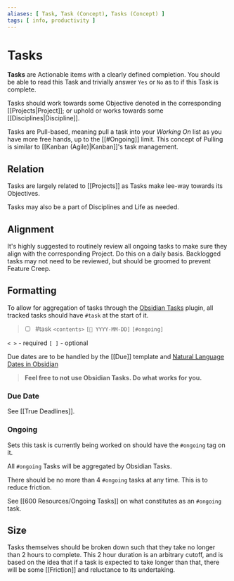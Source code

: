 ```yaml
---
aliases: [ Task, Task (Concept), Tasks (Concept) ]
tags: [ info, productivity ]
---
```

# Tasks
**Tasks** are Actionable items with a clearly defined completion. You should be able to read this Task and trivially answer `Yes` or `No` as to if this Task is complete. 

Tasks should work towards some Objective denoted in the corresponding [[Projects|Project]]; or uphold or works towards some [[Disciplines|Discipline]].

Tasks are Pull-based, meaning pull a task into your *Working On* list as you have more free hands, up to the [[#Ongoing]] limit. This concept of Pulling is similar to [[Kanban (Agile)|Kanban]]'s task management.

## Relation
Tasks are largely related to [[Projects]] as Tasks make lee-way towards its Objectives.

Tasks may also be a part of Disciplines and Life as needed.

## Alignment
It's highly suggested to routinely review all ongoing tasks to make sure they align with the corresponding Project. Do this on a daily basis. Backlogged tasks may not need to be reviewed, but should be groomed to prevent Feature Creep.

## Formatting
To allow for aggregation of tasks through the [Obsidian Tasks](https://github.com/schemar/obsidian-tasks) plugin, all tracked tasks should have `#task` at the start of it.

> - [ ] #task `<contents>` `[📅 YYYY-MM-DD]` `[#ongoing]`

`< >` - required
`[ ]` - optional

Due dates are to be handled by the [[Due]] template and [Natural Language Dates in Obsidian](https://github.com/argenos/nldates-obsidian)

> **Feel free to not use Obsidian Tasks. Do what works for you.**

### Due Date
See [[True Deadlines]].

### Ongoing
Sets this task is currently being worked on should have the `#ongoing` tag on it.

All `#ongoing` Tasks will be aggregated by Obsidian Tasks.

There should be no more than 4 `#ongoing` tasks at any time. This is to reduce friction.

See [[600 Resources/Ongoing Tasks]] on what constitutes as an `#ongoing` task.

## Size
Tasks themselves should be broken down such that they take no longer than 2 hours to complete. This 2 hour duration is an arbitrary cutoff, and is based on the idea that if a task is expected to take longer than that, there will be some [[Friction]] and reluctance to its undertaking.